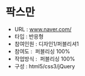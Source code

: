 # 팍스만
- URL  : www.naver.com/
- 타입 : 반응형
- 참여인원 : 디자인1/퍼블리셔1
- 참여도 :  퍼블리싱 100%
- 작업방식 :  퍼블리싱 100%
- 구성 : html5/css3/jQuery
